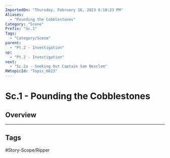 ```yaml
---
ImportedOn: "Thursday, February 16, 2023 6:10:23 PM"
Aliases:
  - "Pounding the Cobblestones"
Category: "Scene"
Prefix: "Sc.1"
Tags:
  - "Category/Scene"
parent:
  - "Pt.2 - Investigation"
up:
  - "Pt.2 - Investigation"
next:
  - "Sc.2a - Seeking Out Captain Sam Nesclem"
RWtopicId: "Topic_6623"
---
```

# Sc.1 - Pounding the Cobblestones
## Overview

---
## Tags
#Story-Scope/Ripper

